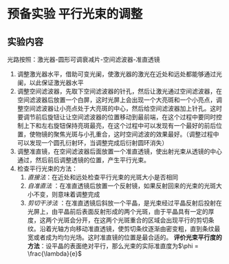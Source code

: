 # 预备实验 平行光束的调整
## 实验内容
光路按照：激光器-圆形可调衰减片-空间滤波器-准直透镜
1. 调整激光器水平，借助可变光阑，使激光器的激光在近处和远处都能够通过光阑，以此保证激光器水平
2. 调整空间滤波器，先取下空间滤波器的针孔，然后让激光通过空间滤波器，在空间滤波器后放置一个白屏，这时光屏上会出现一个大亮斑和一个小亮点，调整空间滤波器让小亮点处于大亮斑的中心，然后给空间滤波器加上针孔。这时要调节前后旋钮让让空间滤波器的位置移动到最前端，在这个过程中要同时控制上下和左右旋钮保持亮斑最亮，在这个过程中可以发现有一个最好的前后位置，使物镜的聚焦光斑与小孔重合，这时空间滤波的效果最好。（调整过程中可以发现一个圆孔衍射环，当调整完成后衍射圆环消失）
3. 调整准直镜，在空间滤波器后面放置一个准直透镜，使出射光束从透镜的中心通过，然后前后调整透镜的位置，产生平行光束。
4. 检查平行光束的方法：
	1. *直接法*：在近处和远处检查平行光束的光斑大小是否相同
	2. *自准直法* ：在准直透镜后放置一个反射镜，如果反射回来的光束的光斑大小不变，则意味着调整完成
	3. *剪切干涉法* ：在准直透镜后斜放一个平晶，是光束经过平晶反射后投射在光屏上，由平晶前后表面反射形成的两个光斑，由于平晶具有一定的厚度，这两个光斑会分开，在这两个光斑重合的区域会出现平行的剪切条纹。沿着光轴方向移动准直透镜，使剪切条纹逐渐由密变粗，直到条纹最宽或者成为均匀光场。这时准直镜的位置是最合适的。
**评价光束平行度的方法**：设平晶的表面绝对平行，那么光束的实际准直度为$\phi = \frac{\lambda}{e}$ 
